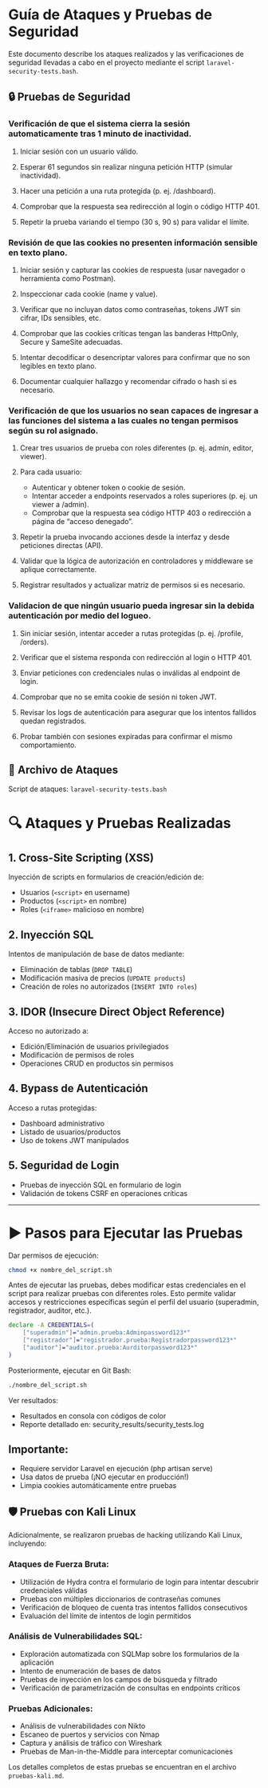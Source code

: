 # Guía de Ataques y Pruebas de Seguridad

Este documento describe los ataques realizados y las verificaciones de seguridad llevadas a cabo en el proyecto mediante el script `laravel-security-tests.bash`.

## 🔒 Pruebas de Seguridad
### Verificación de que el sistema cierra la sesión automaticamente tras 1 minuto de inactividad.
1. Iniciar sesión con un usuario válido.

2. Esperar 61 segundos sin realizar ninguna petición HTTP (simular inactividad).

3. Hacer una petición a una ruta protegida (p. ej. /dashboard).

4. Comprobar que la respuesta sea redirección al login o código HTTP 401.

5. Repetir la prueba variando el tiempo (30 s, 90 s) para validar el límite.
   
### Revisión de que las cookies no presenten información sensible en texto plano.
  
1. Iniciar sesión y capturar las cookies de respuesta (usar navegador o herramienta como Postman).

2. Inspeccionar cada cookie (name y value).

3. Verificar que no incluyan datos como contraseñas, tokens JWT sin cifrar, IDs sensibles, etc.

4. Comprobar que las cookies críticas tengan las banderas HttpOnly, Secure y SameSite adecuadas.

5. Intentar decodificar o desencriptar valores para confirmar que no son legibles en texto plano.

6. Documentar cualquier hallazgo y recomendar cifrado o hash si es necesario.

### Verificación de que los usuarios no sean capaces de ingresar a las funciones del sistema a las cuales no tengan permisos según su rol asignado. 
  
1. Crear tres usuarios de prueba con roles diferentes (p. ej. admin, editor, viewer).

2. Para cada usuario:

    - Autenticar y obtener token o cookie de sesión.
    - Intentar acceder a endpoints reservados a roles superiores (p. ej. un viewer a /admin).
    - Comprobar que la respuesta sea código HTTP 403 o redirección a página de “acceso denegado”.

3. Repetir la prueba invocando acciones desde la interfaz y desde peticiones directas (API).

4. Validar que la lógica de autorización en controladores y middleware se aplique correctamente.

5. Registrar resultados y actualizar matriz de permisos si es necesario.

### Validacion de que ningún usuario pueda ingresar sin la debida autenticación por medio del logueo.

1. Sin iniciar sesión, intentar acceder a rutas protegidas (p. ej. /profile, /orders).

2. Verificar que el sistema responda con redirección al login o HTTP 401.

3. Enviar peticiones con credenciales nulas o inválidas al endpoint de login.

4. Comprobar que no se emita cookie de sesión ni token JWT.

5. Revisar los logs de autenticación para asegurar que los intentos fallidos quedan registrados.

6. Probar también con sesiones expiradas para confirmar el mismo comportamiento.

## 📂 Archivo de Ataques

Script de ataques: `laravel-security-tests.bash`

# 🔍 Ataques y Pruebas Realizadas

## 1. Cross-Site Scripting (XSS)
Inyección de scripts en formularios de creación/edición de:

- Usuarios (`<script>` en username)
- Productos (`<script>` en nombre)
- Roles (`<iframe>` malicioso en nombre)

## 2. Inyección SQL
Intentos de manipulación de base de datos mediante:

- Eliminación de tablas (`DROP TABLE`)
- Modificación masiva de precios (`UPDATE products`)
- Creación de roles no autorizados (`INSERT INTO roles`)

## 3. IDOR (Insecure Direct Object Reference)
Acceso no autorizado a:

- Edición/Eliminación de usuarios privilegiados
- Modificación de permisos de roles
- Operaciones CRUD en productos sin permisos

## 4. Bypass de Autenticación
Acceso a rutas protegidas:

- Dashboard administrativo
- Listado de usuarios/productos
- Uso de tokens JWT manipulados

## 5. Seguridad de Login
- Pruebas de inyección SQL en formulario de login
- Validación de tokens CSRF en operaciones críticas

---

# ▶️ Pasos para Ejecutar las Pruebas

Dar permisos de ejecución:

```bash
chmod +x nombre_del_script.sh
```

Antes de ejecutar las pruebas, debes modificar estas credenciales en el script para realizar pruebas con diferentes roles.
Esto permite validar accesos y restricciones específicas según el perfil del usuario (superadmin, registrador, auditor, etc.).

```bash
declare -A CREDENTIALS=(
    ["superadmin"]="admin.prueba:Adminpassword123*"
    ["registrador"]="registrador.prueba:Registradorpassword123*"
    ["auditor"]="auditor.prueba:Aurditorpassword123*"
)
```

Posteriormente, ejecutar en Git Bash:
```bash
./nombre_del_script.sh
```

Ver resultados:
- Resultados en consola con códigos de color
- Reporte detallado en: security_results/security_tests.log

## Importante:

- Requiere servidor Laravel en ejecución (php artisan serve)
- Usa datos de prueba (¡NO ejecutar en producción!)
- Limpia cookies automáticamente entre pruebas

## 🛡️ Pruebas con Kali Linux

Adicionalmente, se realizaron pruebas de hacking utilizando Kali Linux, incluyendo:

### Ataques de Fuerza Bruta:
- Utilización de Hydra contra el formulario de login para intentar descubrir credenciales válidas
- Pruebas con múltiples diccionarios de contraseñas comunes
- Verificación de bloqueo de cuenta tras intentos fallidos consecutivos
- Evaluación del límite de intentos de login permitidos

### Análisis de Vulnerabilidades SQL:
- Exploración automatizada con SQLMap sobre los formularios de la aplicación
- Intento de enumeración de bases de datos
- Pruebas de inyección en los campos de búsqueda y filtrado
- Verificación de parametrización de consultas en endpoints críticos

### Pruebas Adicionales:
- Análisis de vulnerabilidades con Nikto
- Escaneo de puertos y servicios con Nmap
- Captura y análisis de tráfico con Wireshark
- Pruebas de Man-in-the-Middle para interceptar comunicaciones

Los detalles completos de estas pruebas se encuentran en el archivo `pruebas-kali.md`.